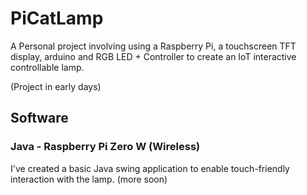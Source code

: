 # PiCatLamp

A Personal project involving using a Raspberry Pi, a touchscreen TFT display, arduino and RGB LED + Controller to create an IoT interactive controllable lamp.

(Project in early days)

## Software

### Java - Raspberry Pi Zero W (Wireless)
I've created a basic Java swing application to enable touch-friendly interaction with the lamp. (more soon)
